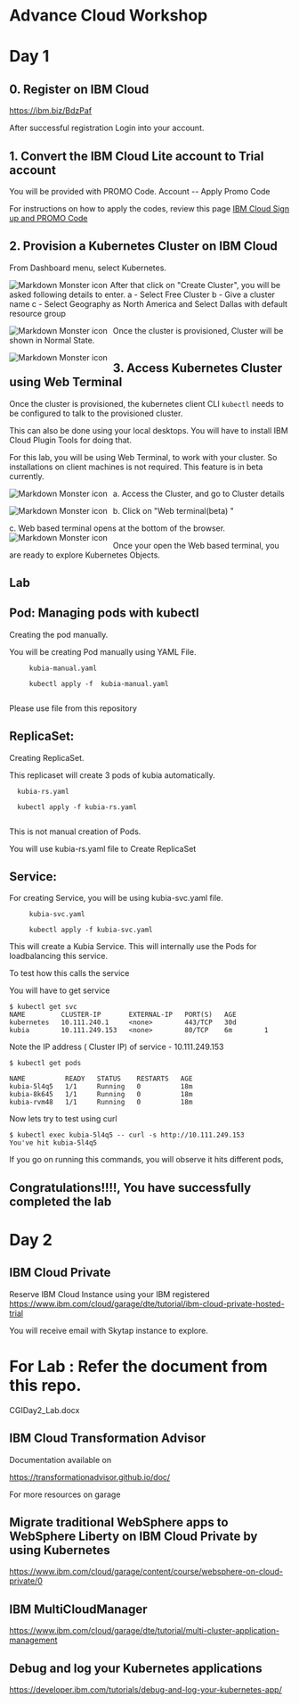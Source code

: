 # Advance Cloud Workshop 
# Day 1

## 0. Register on IBM Cloud

https://ibm.biz/BdzPaf


After successful registration Login into your account. 


## 1. Convert the IBM Cloud Lite account to Trial account

You will be provided with PROMO Code. 
Account -- Apply Promo Code

For instructions on how to apply the codes, 
review this page
[IBM Cloud Sign up and PROMO Code](https://cloud.ibm.com/docs/account?topic=account-codes#codes)


## 2. Provision a Kubernetes Cluster on IBM Cloud

From Dashboard menu, select Kubernetes.

<img src="./img/k8s-1.png"
     alt="Markdown Monster icon"
     style="float: left; margin-right: 5px;" />

After that click on "Create Cluster", you will be asked following details to enter.
a - Select Free Cluster
b - Give a cluster name
c - Select Geography as North America and Select Dallas with default resource group
     
<img src="./img/k8-2.png"
     alt="Markdown Monster icon"
     style="float: left; margin-right: 10px;" />
     
Once the cluster is provisioned, Cluster will be shown in Normal State. 
     
<img src="./img/k8-3.png"
     alt="Markdown Monster icon"
     style="float: left; margin-right: 10px;" />     


## 3. Access Kubernetes Cluster using Web Terminal

Once the cluster is provisioned, the kubernetes client CLI `kubectl` needs to be
configured to talk to the provisioned cluster.

This can also be done using your local desktops. You will have to install IBM Cloud Plugin Tools for doing that.

For this lab, you will be using Web Terminal, to work with your cluster. So installations on client machines is not required.
This feature is in beta currently. 

a. Access the Cluster, and go to Cluster details
<img src="./img/webterm1.png"
     alt="Markdown Monster icon"
     style="float: left; margin-right: 10px;" />   

b. Click on "Web terminal(beta) "
<img src="./img/webterm2.png"
     alt="Markdown Monster icon"
     style="float: left; margin-right: 10px;" /> 

c. Web based terminal opens at the bottom of the browser.     
<img src="./img/webterm3.png"
     alt="Markdown Monster icon"
     style="float: left; margin-right: 10px;" />       
     
     
Once your open the Web based terminal, you are ready to explore Kubernetes Objects.

## Lab

## Pod: Managing pods with kubectl

Creating the pod manually.

You will be creating Pod manually using YAML File.

```
	 kubia-manual.yaml
	 
	 kubectl apply -f  kubia-manual.yaml
	 
```

Please use file from this repository


## ReplicaSet: 

Creating ReplicaSet.

This replicaset will create 3 pods of kubia automatically.

```
  kubia-rs.yaml
 
  kubectl apply -f kubia-rs.yaml
 
```

This is not manual creation of Pods.

You will use kubia-rs.yaml file to Create ReplicaSet


## Service: 

For creating Service, you will be using kubia-svc.yaml file.

```
	 kubia-svc.yaml
	 	
	 kubectl apply -f kubia-svc.yaml
```

This will create a Kubia Service. This will internally use the Pods for loadbalancing this service.

To test how this calls the service

You will have to get service
```
$ kubectl get svc
NAME         CLUSTER-IP       EXTERNAL-IP   PORT(S)   AGE
kubernetes   10.111.240.1     <none>        443/TCP   30d
kubia        10.111.249.153   <none>        80/TCP    6m        1

```

Note the IP address ( Cluster IP) of service - 10.111.249.153 


```
$ kubectl get pods

NAME          READY   STATUS    RESTARTS   AGE
kubia-5l4q5   1/1     Running   0          18m
kubia-8k645   1/1     Running   0          18m
kubia-rvm48   1/1     Running   0          18m

```

Now lets try to test using curl

```
$ kubectl exec kubia-5l4q5 -- curl -s http://10.111.249.153
You've hit kubia-5l4q5

```

If you go on running this commands, you will observe it hits different pods, 

## Congratulations!!!!, You have successfully completed the lab 

# Day 2

## IBM Cloud Private 



Reserve IBM Cloud Instance using your IBM registered 
https://www.ibm.com/cloud/garage/dte/tutorial/ibm-cloud-private-hosted-trial

You will receive email with Skytap instance to explore.


# For Lab : Refer the document from this repo.
CGIDay2_Lab.docx



## IBM Cloud Transformation Advisor

Documentation available on

https://transformationadvisor.github.io/doc/

For more resources on garage

## Migrate traditional WebSphere apps to WebSphere Liberty on IBM Cloud Private by using Kubernetes
https://www.ibm.com/cloud/garage/content/course/websphere-on-cloud-private/0


## IBM MultiCloudManager

https://www.ibm.com/cloud/garage/dte/tutorial/multi-cluster-application-management


## Debug and log your Kubernetes applications

https://developer.ibm.com/tutorials/debug-and-log-your-kubernetes-app/











